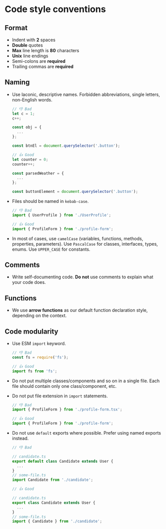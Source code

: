 # Code style conventions

## Format

- Indent with **2** spaces
- **Double** quotes
- **Max** line length is **80** characters
- **Unix** line endings
- Semi-colons are **required**
- Trailing commas are **required**

## Naming

- Use laconic, descriptive names. Forbidden abbreviations, single letters, non-English words.

  ```ts
  // 👎 Bad
  let c = 1;
  c++;

  const obj = {
    ...
  };

  const btnEl = document.querySelector('.button');

  // 👍 Good
  let counter = 0;
  counter++;

  const parsedWeather = {
    ...
  };

  const buttonElement = document.querySelector('.button');
  ```

- Files should be named in `kebab-case`.

  ```ts
  // 👎 Bad
  import { UserProfile } from './UserProfile';

  // 👍 Good
  import { ProfileForm } from './profile-form';
  ```

- In most of cases, use `camelCase` (variables, functions, methods, properties, parameters). Use `PascalCase` for classes, interfaces, types, enums. Use `UPPER_CASE` for constants.

## Comments

- Write self-documenting code. **Do not** use comments to explain what your code does.

## Functions

- We use **arrow functions** as our default function declaration style, depending on the context.

## Code modularity

- Use ESM `import` keyword.

  ```ts
  // 👎 Bad
  const fs = require('fs');

  // 👍 Good
  import fs from 'fs';
  ```

- Do not put multiple classes/components and so on in a single file. Each file should contain only one class/component, etc.

- Do not put file extension in `import` statements.

  ```ts
  // 👎 Bad
  import { ProfileForm } from './profile-form.tsx';

  // 👍 Good
  import { ProfileForm } from './profile-form';
  ```

- Do not use `default` exports where possible. Prefer using named exports instead.

  ```ts
  // 👎 Bad

  // candidate.ts
  export default class Candidate extends User {
    ...
  }
  // some-file.ts
  import Candidate from './candidate';

  // 👍 Good

  // candidate.ts
  export class Candidate extends User {
    ...
  }
  // some-file.ts
  import { Candidate } from './candidate';
  ```
